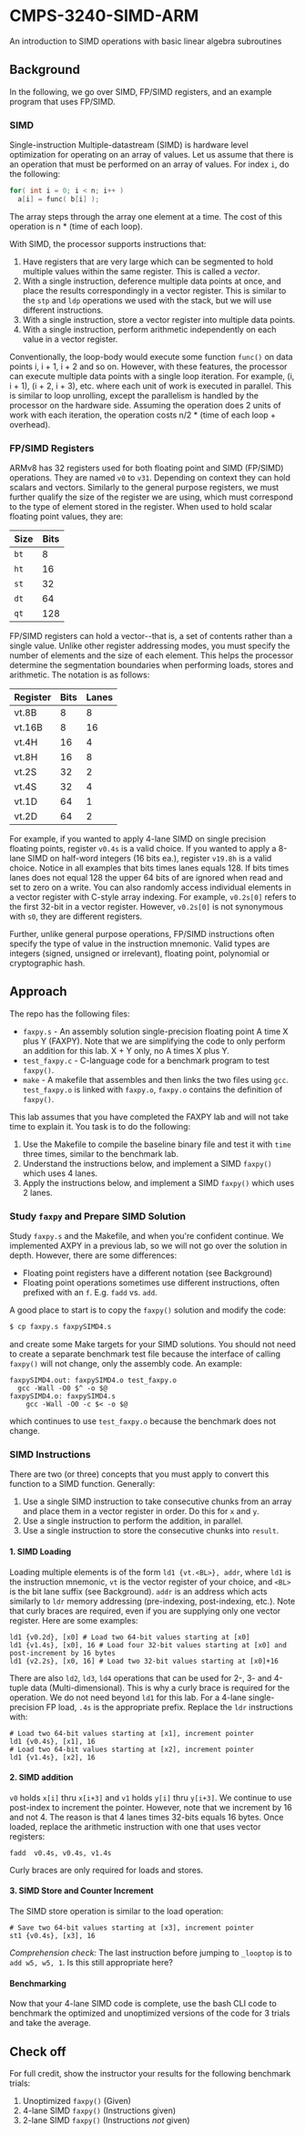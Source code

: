 # CMPS-3240-SIMD-ARM
An introduction to SIMD operations with basic linear algebra subroutines

## Background

In the following, we go over SIMD, FP/SIMD registers, and an example program that uses FP/SIMD.

### SIMD

Single-instruction Multiple-datastream (SIMD) is hardware level optimization for operating on an array of values. Let us assume that there is an operation that must be performed on an array of values. For index `i`, do the following:

```c
for( int i = 0; i < n; i++ )
  a[i] = func( b[i] );
```

The array steps through the array one element at a time. The cost of this operation is n * (time of each loop).

With SIMD, the processor supports instructions that:

1. Have registers that are very large which can be segmented to hold multiple values within the same register. This is called a *vector*.
2. With a single instruction, deference multiple data points at once, and place the results correspondingly in a vector register. This is similar to the `stp` and `ldp` operations we used with the stack, but we will use different instructions.
3. With a single instruction, store a vector register into multiple data points.
4. With a single instruction, perform arithmetic independently on each value in a vector register.

Conventionally, the loop-body would execute some function `func()` on data points i, i + 1, i + 2 and so on. However, with these features, the processor can execute multiple data points with a single loop iteration. For example, (i, i + 1), (i + 2, i + 3), etc. where each unit of work is executed in parallel. This is similar to loop unrolling, except the parallelism is handled by the processor on the hardware side. Assuming the operation does 2 units of work with each iteration, the operation costs n/2 * (time of each loop + overhead).

### FP/SIMD Registers

ARMv8 has 32 registers used for both floating point and SIMD (FP/SIMD) operations. They are named `v0` to `v31`. Depending on context they can hold scalars and vectors. Similarly to the general purpose registers, we must further qualify the size of the register we are using, which must correspond to the type of element stored in the register. When used to hold scalar floating point values, they are:

| Size | Bits |
| --- | --- |
| `bt` | 8 |
| `ht` | 16 |
| `st` | 32 |
| `dt` | 64 |
| `qt` | 128 |

FP/SIMD registers can hold a vector--that is, a set of contents rather than a single value. Unlike other register addressing modes, you must specify the number of elements and the size of each element. This helps the processor determine the segmentation boundaries when performing loads, stores and arithmetic. The notation is as follows:

| Register | Bits | Lanes |
| --- | --- | --- |
| vt.8B |  8 | 8 |
| vt.16B | 8 | 16 |
| vt.4H | 16 | 4 |
| vt.8H | 16 | 8 |
| vt.2S | 32 | 2 |
| vt.4S | 32 | 4 |
| vt.1D | 64 | 1 |
| vt.2D | 64 | 2 |

For example, if you wanted to apply 4-lane SIMD on single precision floating points, register `v0.4s` is a valid choice. If you wanted to apply a 8-lane SIMD on half-word integers (16 bits ea.), register `v19.8h` is a valid choice. Notice in all examples that bits times lanes equals 128. If bits times lanes does not equal 128 the upper 64 bits of are ignored when read and set to zero on a write. You can also randomly access individual elements in a vector register with C-style array indexing. For example, `v0.2s[0]` refers to the first 32-bit in a vector register. However,  `v0.2s[0]` is not synonymous with `s0`, they are different registers.

Further, unlike general purpose operations, FP/SIMD instructions often specify the type of value in the instruction mnemonic. Valid types are integers (signed, unsigned or irrelevant), floating point, polynomial or cryptographic hash.

## Approach

The repo has the following files:

* `faxpy.s` - An assembly solution single-precision floating point A time X plus Y (FAXPY). Note that we are simplifying the code to only perform an addition for this lab. X + Y only, no A times X plus Y.
* `test_faxpy.c` - C-language code for a benchmark program to test `faxpy()`.
* `make` - A makefile that assembles and then links the two files using `gcc`. `test_faxpy.o` is linked with `faxpy.o`, `faxpy.o` contains the definition of `faxpy()`.

This lab assumes that you have completed the FAXPY lab and will not take time to explain it. You task is to do the following:

1. Use the Makefile to compile the baseline binary file and test it with `time` three times, similar to the benchmark lab.
2. Understand the instructions below, and implement a SIMD `faxpy()` which uses 4 lanes.
3. Apply the instructions below, and implement a SIMD `faxpy()` which uses 2 lanes.

### Study `faxpy` and Prepare SIMD Solution

Study `faxpy.s` and the Makefile, and when you're confident continue. We implemented AXPY in a previous lab, so we will not go over the solution in depth. However, there are some differences:

* Floating point registers have a different notation (see Background)
* Floating point operations sometimes use different instructions, often prefixed with an `f`. E.g. `fadd` vs. `add`.

A good place to start is to copy the `faxpy()` solution and modify the code:

```bash
$ cp faxpy.s faxpySIMD4.s
```

and create some Make targets for your SIMD solutions. You should not need to create a separate benchmark test file because the interface of calling `faxpy()` will not change, only the assembly code. An example:

```make
faxpySIMD4.out: faxpySIMD4.o test_faxpy.o
  gcc -Wall -O0 $^ -o $@
faxpySIMD4.o: faxpySIMD4.s
    gcc -Wall -O0 -c $< -o $@
```

which continues to use `test_faxpy.o` because the benchmark does not change.

### SIMD Instructions

There are two (or three) concepts that you must apply to convert this function to a SIMD function. Generally:

1. Use a single SIMD instruction to take consecutive chunks from an array and place them in a vector register in order. Do this for `x` and `y`.
2. Use a single instruction to perform the addition, in parallel.
3. Use a single instruction to store the consecutive chunks into `result`.

#### 1. SIMD Loading

Loading multiple elements is of the form `ld1 {vt.<BL>}, addr`, where `ld1` is the instruction mnemonic, `vt` is the vector register of your choice, and `<BL>` is the bit lane suffix (see Background). `addr` is an address which acts similarly to `ldr` memory addressing (pre-indexing, post-indexing, etc.). Note that curly braces are required, even if you are supplying only one vector register. Here are some examples:

```arm
ld1 {v0.2d}, [x0] # Load two 64-bit values starting at [x0]
ld1 {v1.4s}, [x0], 16 # Load four 32-bit values starting at [x0] and post-increment by 16 bytes
ld1 {v2.2s}, [x0, 16] # Load two 32-bit values starting at [x0]+16
```

There are also `ld2`, `ld3`, `ld4` operations that can be used for 2-, 3- and 4-tuple data (Multi-dimensional). This is why a curly brace is required for the operation. We do not need beyond `ld1` for this lab. For a 4-lane single-precision FP load, `.4s` is the appropriate prefix. Replace the `ldr` instructions with:

```arm
# Load two 64-bit values starting at [x1], increment pointer
ld1 {v0.4s}, [x1], 16
# Load two 64-bit values starting at [x2], increment pointer
ld1 {v1.4s}, [x2], 16
```

#### 2. SIMD addition

`v0` holds `x[i]` thru `x[i+3]` and `v1` holds `y[i]` thru `y[i+3]`. We continue to use post-index to increment the pointer. However, note that we increment by 16 and not 4. The reason is that 4 lanes times 32-bits equals 16 bytes. Once loaded, replace the arithmetic instruction with one that uses vector registers:

```arm
fadd  v0.4s, v0.4s, v1.4s
```

Curly braces are only required for loads and stores.


#### 3. SIMD Store and Counter Increment

The SIMD store operation is similar to the load operation:

```arm
# Save two 64-bit values starting at [x3], increment pointer
st1 {v0.4s}, [x3], 16
```

*Comprehension check:* The last instruction before jumping to `_looptop` is to `add w5, w5, 1`. Is this still appropriate here?

#### Benchmarking

Now that your 4-lane SIMD code is complete, use the bash CLI code to benchmark the optimized and unoptimized versions of the code for 3 trials and take the average.

## Check off

For full credit, show the instructor your results for the following benchmark trials:

1. Unoptimized `faxpy()` (Given)
2. 4-lane SIMD `faxpy()` (Instructions given)
2. 2-lane SIMD `faxpy()` (Instructions *not* given)

